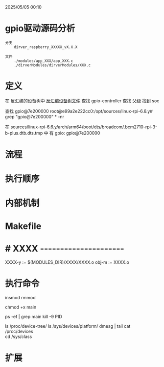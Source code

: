 2025/05/05 00:10
# gpio驱动源码分析
    分支
        dirver_raspberry_XXXXX_vX.X.X

    文件
        ./modules/app_XXX/app_XXX.c
        ./dirverModules/dirverModules/XXX.c

# 定义

在 反汇编的设备树中  [反汇编设备树文件](从fdt反汇编而来的设备树.dts) 查找 gpio-controller 
查找 父级 找到 soc


查找 gpio@7e200000
root@e99a2e222cc0:/opt/sources/linux-rpi-6.6.y# grep "gpio@7e200000" * -nr


在 
sources/linux-rpi-6.6.y/arch/arm64/boot/dts/broadcom/.bcm2710-rpi-3-b-plus.dtb.dts.tmp
中 有 gpio: gpio@7e200000




# 流程


# 执行顺序


# 内部机制


# Makefile
# # XXXX ---------------------
XXXX-y := $(MODULES_DIR)/XXXX/XXXX.o
obj-m := XXXX.o


# 执行命令


insmod
rmmod

chmod +x main

ps -ef | grep main
kill -9 PID

ls /proc/device-tree/
ls /sys/devices/platform/
dmesg | tail
cat /proc/devices  
cd /sys/class 



# 扩展

